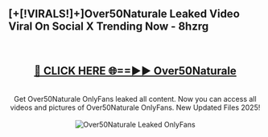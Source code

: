 <h2>[+[!VIRALS!]+]Over50Naturale Leaked Video Viral On Social X Trending Now - 8hzrg</h2>
<br>
<div align="center">
<h2><a href="https://libra.edu.pl?Over50Naturale" rel="nofollow">🔴 CLICK HERE 🌐==►► Over50Naturale</a></h2>
<br>
Get Over50Naturale OnlyFans leaked all content. Now you can access all videos and pictures of Over50Naturale OnlyFans. New Updated Files 2025!
<br>
<br>
<a href="https://libra.edu.pl?Over50Naturale" rel="nofollow" data-target="animated-image.originalLink"><img src="https://i.ibb.co.com/WyWwxjT/player-gif2.gif" alt="Over50Naturale Leaked OnlyFans" style="max-width: 100%; display: inline-block;" data-target="animated-image.originalImage"></a>
</div>
<br>